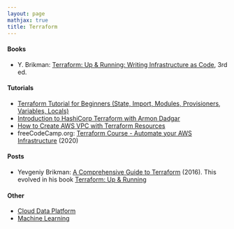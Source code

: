 ```yaml
---
layout: page
mathjax: true
title: Terraform
---
```


#### Books
* Y. Brikman: [Terraform: Up & Running: Writing Infrastructure as Code](https://www.amazon.com/Terraform-Running-Writing-Infrastructure-Code-dp-1098116747/dp/1098116747), 3rd ed.

#### Tutorials
* [Terraform Tutorial for Beginners (State, Import, Modules, Provisioners, Variables, Locals)](https://www.youtube.com/watch?v=PNlx5M3ZbIU&list=PLiMWaCMwGJXnjNhBQF-vR2Xqal0hN9U2-)
* [Introduction to HashiCorp Terraform with Armon Dadgar](https://www.youtube.com/watch?v=h970ZBgKINg)
* [How to Create AWS VPC with Terraform Resources](https://www.youtube.com/watch?v=qnkxOwvHNt4)
* freeCodeCamp.org: [Terraform Course - Automate your AWS Infrastructure](https://www.youtube.com/watch?v=SLB_c_ayRMo) (2020)

#### Posts
* Yevgeniy Brikman: [A Comprehensive Guide to Terraform](https://blog.gruntwork.io/a-comprehensive-guide-to-terraform-b3d32832baca) (2016). This evolved in his book [Terraform: Up & Running](https://www.amazon.com/Terraform-Running-Writing-Infrastructure-Code-dp-1098116747/dp/1098116747)

#### Other
* [Cloud Data Platform](../cloud_data_platform.md)
* [Machine Learning](../machine_learning.md)

